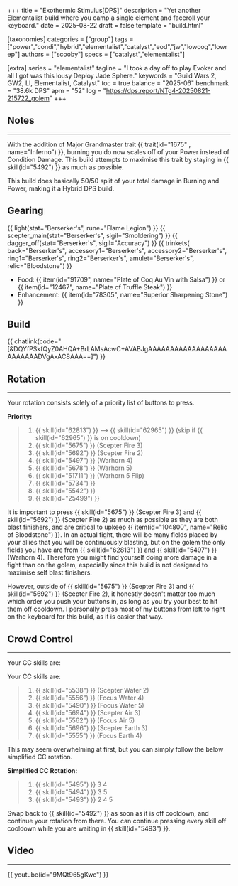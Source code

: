 +++
title = "Exothermic Stimulus[DPS]"
description = "Yet another Elementalist build where you camp a single element and faceroll your keyboard."
date = 2025-08-22
draft = false
template = "build.html"

[taxonomies]
categories = ["group"]
tags = ["power","condi","hybrid","elementalist","catalyst","eod","jw","lowcog","lowrep"]
authors = ["scooby"]
specs = ["catalyst","elementalist"]

[extra]
series = "elementalist"
tagline = "I took a day off to play Evoker and all I got was this lousy Deploy Jade Sphere."
keywords = "Guild Wars 2, GW2, LI, Elementalist, Catalyst"
toc = true
balance = "2025-06"
benchmark = "38.6k DPS"
apm = "52"
log = "https://dps.report/NTg4-20250821-215722_golem"
+++

## Notes

---

With the addition of Major Grandmaster trait {{ trait(id="1675" , name="Inferno") }}, burning you do now scales off of your Power instead of Condition Damage. This build attempts to maximise this trait by staying in {{ skill(id="5492") }} as much as possible.

This build does basically 50/50 split of your total damage in Burning and Power, making it a Hybrid DPS build.

## Gearing

{{ light(stat="Berserker's", rune="Flame Legion") }}
{{ scepter_main(stat="Berserker's", sigil="Smoldering") }}
{{ dagger_off(stat="Berserker's", sigil="Accuracy") }}
{{ trinkets(
	back="Berserker's",
	accessory1="Berserker's",
	accessory2="Berserker's",
	ring1="Berserker's",
	ring2="Berserker's",
	amulet="Berserker's",
	relic="Bloodstone") }}

- Food: {{ item(id="91709", name="Plate of Coq Au Vin with Salsa") }} or {{ item(id="12467", name="Plate of Truffle Steak") }}
- Enhancement: {{ item(id="78305", name="Superior Sharpening Stone") }}

## Build

{{ chatlink(code="[&DQYfPSkfQyZ0AHQA+BrLAMsAcwC+AVABJgAAAAAAAAAAAAAAAAAAAAAAAAADVgAxAC8AAA==]") }}


## Rotation

---

Your rotation consists solely of a priority list of buttons to press.

**Priority:**
> 1. {{ skill(id="62813") }} --> {{ skill(id="62965") }} (skip if {{ skill(id="62965") }} is on cooldown)
> 1. {{ skill(id="5675") }} (Scepter Fire 3)
> 1. {{ skill(id="5692") }} (Scepter Fire 2)
> 1. {{ skill(id="5497") }} (Warhorn 4)
> 1. {{ skill(id="5678") }} (Warhorn 5)
> 1. {{ skill(id="51711") }} (Warhorn 5 Flip)
> 1. {{ skill(id="5734") }}
> 1. {{ skill(id="5542") }}
> 1. {{ skill(id="25499") }} 

It is important to press {{ skill(id="5675") }} (Scepter Fire 3) and {{ skill(id="5692") }} (Scepter Fire 2) as much as possible as they are both blast finishers, and are critical to upkeep {{ item(id="104800", name="Relic of Bloodstone") }}. In an actual fight, there will be many fields placed by your allies that you will be continuously blasting, but on the golem the only fields you have are from {{ skill(id="62813") }} and {{ skill(id="5497") }} (Warhorn 4). Therefore you might find yourself doing more damage in a fight than on the golem, especially since this build is not designed to maximise self blast finishers.

However, outside of {{ skill(id="5675") }} (Scepter Fire 3) and {{ skill(id="5692") }} (Scepter Fire 2), it honestly doesn't matter too much which order you push your buttons in, as long as you try your best to hit them off cooldown. I personally press most of my buttons from left to right on the keyboard for this build, as it is easier that way.

## Crowd Control

---

Your CC skills are:

Your CC skills are:
> 1. {{ skill(id="5538") }} (Scepter Water 2)
> 2. {{ skill(id="5556") }} (Focus Water 4)
> 3. {{ skill(id="5490") }} (Focus Water 5)
> 4. {{ skill(id="5694") }} (Scepter Air 3)
> 5. {{ skill(id="5562") }} (Focus Air 5)
> 6. {{ skill(id="5696") }} (Scepter Earth 3)
> 7. {{ skill(id="5555") }} (Focus Earth 4)

This may seem overwhelming at first, but you can simply follow the below simplified CC rotation.

**Simplified CC Rotation:**
> 1. {{ skill(id="5495") }} 3 4
> 2. {{ skill(id="5494") }} 3 5
> 3. {{ skill(id="5493") }} 2 4 5

Swap back to {{ skill(id="5492") }} as soon as it is off cooldown, and continue your rotation from there. You can continue pressing every skill off cooldown while you are waiting in {{ skill(id="5493") }}.

## Video

---

{{ youtube(id="9MQt965gKwc") }}

